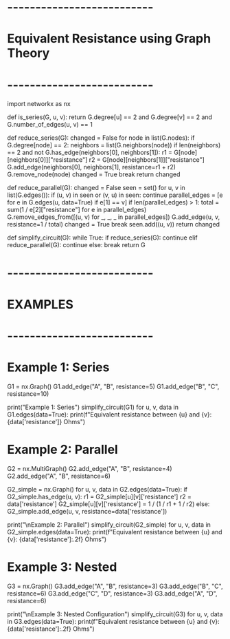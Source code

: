 # --------------------------
# Equivalent Resistance using Graph Theory
# --------------------------

import networkx as nx

def is_series(G, u, v):
    return G.degree[u] == 2 and G.degree[v] == 2 and G.number_of_edges(u, v) == 1

def reduce_series(G):
    changed = False
    for node in list(G.nodes):
        if G.degree[node] == 2:
            neighbors = list(G.neighbors(node))
            if len(neighbors) == 2 and not G.has_edge(neighbors[0], neighbors[1]):
                r1 = G[node][neighbors[0]]["resistance"]
                r2 = G[node][neighbors[1]]["resistance"]
                G.add_edge(neighbors[0], neighbors[1], resistance=r1 + r2)
                G.remove_node(node)
                changed = True
                break
    return changed

def reduce_parallel(G):
    changed = False
    seen = set()
    for u, v in list(G.edges()):
        if (u, v) in seen or (v, u) in seen:
            continue
        parallel_edges = [e for e in G.edges(u, data=True) if e[1] == v]
        if len(parallel_edges) > 1:
            total = sum(1 / e[2]["resistance"] for e in parallel_edges)
            G.remove_edges_from([(u, v) for _, _, _ in parallel_edges])
            G.add_edge(u, v, resistance=1 / total)
            changed = True
            break
        seen.add((u, v))
    return changed

def simplify_circuit(G):
    while True:
        if reduce_series(G):
            continue
        elif reduce_parallel(G):
            continue
        else:
            break
    return G

# --------------------------
# EXAMPLES
# --------------------------

# Example 1: Series
G1 = nx.Graph()
G1.add_edge("A", "B", resistance=5)
G1.add_edge("B", "C", resistance=10)

print("Example 1: Series")
simplify_circuit(G1)
for u, v, data in G1.edges(data=True):
    print(f"Equivalent resistance between {u} and {v}: {data['resistance']} Ohms")

# Example 2: Parallel
G2 = nx.MultiGraph()
G2.add_edge("A", "B", resistance=4)
G2.add_edge("A", "B", resistance=6)

G2_simple = nx.Graph()
for u, v, data in G2.edges(data=True):
    if G2_simple.has_edge(u, v):
        r1 = G2_simple[u][v]['resistance']
        r2 = data['resistance']
        G2_simple[u][v]['resistance'] = 1 / (1 / r1 + 1 / r2)
    else:
        G2_simple.add_edge(u, v, resistance=data['resistance'])

print("\nExample 2: Parallel")
simplify_circuit(G2_simple)
for u, v, data in G2_simple.edges(data=True):
    print(f"Equivalent resistance between {u} and {v}: {data['resistance']:.2f} Ohms")

# Example 3: Nested
G3 = nx.Graph()
G3.add_edge("A", "B", resistance=3)
G3.add_edge("B", "C", resistance=6)
G3.add_edge("C", "D", resistance=3)
G3.add_edge("A", "D", resistance=6)

print("\nExample 3: Nested Configuration")
simplify_circuit(G3)
for u, v, data in G3.edges(data=True):
    print(f"Equivalent resistance between {u} and {v}: {data['resistance']:.2f} Ohms")

